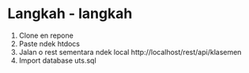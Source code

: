 # Langkah - langkah
1. Clone en repone
2. Paste ndek htdocs
3. Jalan o rest sementara ndek local http://localhost/rest/api/klasemen
4. Import database uts.sql
